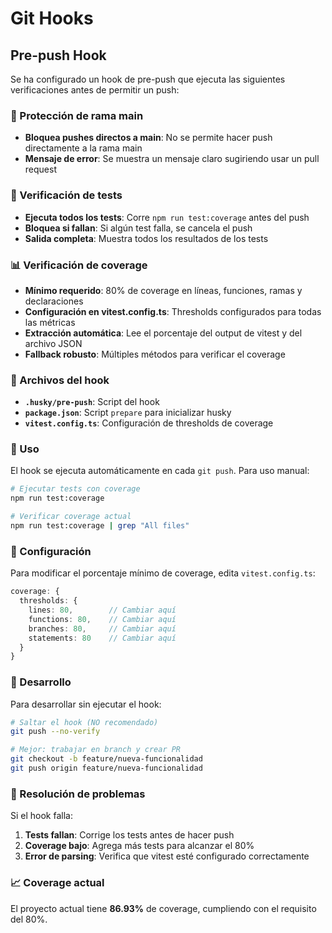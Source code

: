 # Git Hooks

## Pre-push Hook

Se ha configurado un hook de pre-push que ejecuta las siguientes verificaciones antes de permitir un push:

### 🚫 Protección de rama main

- **Bloquea pushes directos a main**: No se permite hacer push directamente a la rama main
- **Mensaje de error**: Se muestra un mensaje claro sugiriendo usar un pull request

### 🧪 Verificación de tests

- **Ejecuta todos los tests**: Corre `npm run test:coverage` antes del push
- **Bloquea si fallan**: Si algún test falla, se cancela el push
- **Salida completa**: Muestra todos los resultados de los tests

### 📊 Verificación de coverage

- **Mínimo requerido**: 80% de coverage en líneas, funciones, ramas y declaraciones
- **Configuración en vitest.config.ts**: Thresholds configurados para todas las métricas
- **Extracción automática**: Lee el porcentaje del output de vitest y del archivo JSON
- **Fallback robusto**: Múltiples métodos para verificar el coverage

### 📁 Archivos del hook

- **`.husky/pre-push`**: Script del hook
- **`package.json`**: Script `prepare` para inicializar husky
- **`vitest.config.ts`**: Configuración de thresholds de coverage

### 🎯 Uso

El hook se ejecuta automáticamente en cada `git push`. Para uso manual:

```bash
# Ejecutar tests con coverage
npm run test:coverage

# Verificar coverage actual
npm run test:coverage | grep "All files"
```

### 🔧 Configuración

Para modificar el porcentaje mínimo de coverage, edita `vitest.config.ts`:

```typescript
coverage: {
  thresholds: {
    lines: 80,        // Cambiar aquí
    functions: 80,    // Cambiar aquí
    branches: 80,     // Cambiar aquí
    statements: 80    // Cambiar aquí
  }
}
```

### 🚀 Desarrollo

Para desarrollar sin ejecutar el hook:

```bash
# Saltar el hook (NO recomendado)
git push --no-verify

# Mejor: trabajar en branch y crear PR
git checkout -b feature/nueva-funcionalidad
git push origin feature/nueva-funcionalidad
```

### 🐛 Resolución de problemas

Si el hook falla:

1. **Tests fallan**: Corrige los tests antes de hacer push
2. **Coverage bajo**: Agrega más tests para alcanzar el 80%
3. **Error de parsing**: Verifica que vitest esté configurado correctamente

### 📈 Coverage actual

El proyecto actual tiene **86.93%** de coverage, cumpliendo con el requisito del 80%.

